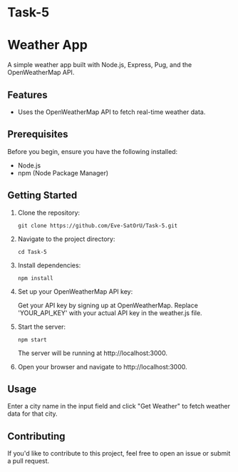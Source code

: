 # Task-5
# Weather App

A simple weather app built with Node.js, Express, Pug, and the OpenWeatherMap API.

## Features

- Uses the OpenWeatherMap API to fetch real-time weather data.

## Prerequisites

Before you begin, ensure you have the following installed:

- Node.js
- npm (Node Package Manager)

## Getting Started

1. Clone the repository:

   ```
   git clone https://github.com/Eve-SatOrU/Task-5.git
   ```
2. Navigate to the project directory:
    ```
    cd Task-5
    ```
3. Install dependencies:

    ```
    npm install
    ```
4. Set up your OpenWeatherMap API key:

    Get your API key by signing up at OpenWeatherMap.
    Replace 'YOUR_API_KEY' with your actual API key in the weather.js file.

5. Start the server:
    ```
    npm start
    ```
    The server will be running at http://localhost:3000.

6. Open your browser and navigate to http://localhost:3000.

## Usage
Enter a city name in the input field and click "Get Weather" to fetch weather data for that city.

## Contributing
If you'd like to contribute to this project, feel free to open an issue or submit a pull request.
